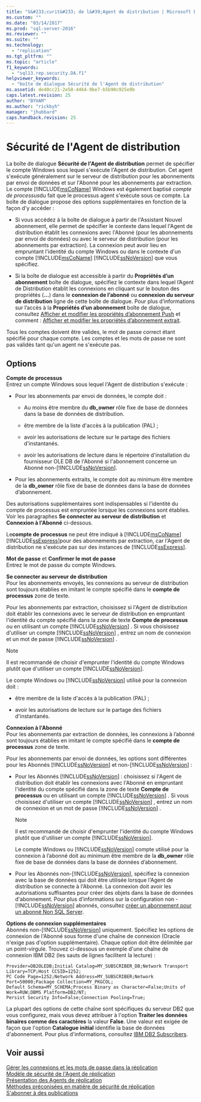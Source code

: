 ```yaml
---
title: "S&#233;curit&#233; de l&#39;Agent de distribution | Microsoft Docs"
ms.custom: ""
ms.date: "03/14/2017"
ms.prod: "sql-server-2016"
ms.reviewer: ""
ms.suite: ""
ms.technology: 
  - "replication"
ms.tgt_pltfrm: ""
ms.topic: "article"
f1_keywords: 
  - "sql13.rep.security.DA.f1"
helpviewer_keywords: 
  - "boîte de dialogue Sécurité de l'Agent de distribution"
ms.assetid: de40cc21-2e58-4464-9be7-b5b90c925e9b
caps.latest.revision: 25
author: "BYHAM"
ms.author: "rickbyh"
manager: "jhubbard"
caps.handback.revision: 25
---
```

# S&#233;curit&#233; de l&#39;Agent de distribution
  La boîte de dialogue **Sécurité de l'Agent de distribution** permet de spécifier le compte Windows sous lequel s'exécute l'Agent de distribution. Cet agent s'exécute généralement sur le serveur de distribution pour les abonnements par envoi de données et sur l'Abonné pour les abonnements par extraction. Le compte [!INCLUDE[msCoName](../../includes/msconame-md.md)] Windows est également baptisé *compte de processus*du fait que le processus agent s'exécute sous ce compte. La boîte de dialogue propose des options supplémentaires en fonction de la façon d'y accéder :  
  
-   Si vous accédez à la boîte de dialogue à partir de l'Assistant Nouvel abonnement, elle permet de spécifier le contexte dans lequel l'Agent de distribution établit les connexions avec l'Abonné (pour les abonnements par envoi de données) ou avec le serveur de distribution (pour les abonnements par extraction). La connexion peut avoir lieu en empruntant l'identité du compte Windows ou dans le contexte d'un compte [!INCLUDE[msCoName](../../includes/msconame-md.md)] [!INCLUDE[ssNoVersion](../../includes/ssnoversion-md.md)] que vous spécifiez.  
  
-   Si la boîte de dialogue est accessible à partir du **Propriétés d’un abonnement** boîte de dialogue, spécifiez le contexte dans lequel l’Agent de Distribution établit les connexions en cliquant sur le bouton des propriétés (**...**) dans le **connexion de l’abonné** ou **connexion du serveur de distribution** ligne de cette boîte de dialogue. Pour plus d’informations sur l’accès à la **Propriétés d’un abonnement** boîte de dialogue, consultez [Afficher et modifier les propriétés d’abonnement Push](../../relational-databases/replication/view-and-modify-push-subscription-properties.md) et comment : [Afficher et modifier les propriétés d’abonnement extrait](../../relational-databases/replication/view-and-modify-pull-subscription-properties.md).  
  
 Tous les comptes doivent être valides, le mot de passe correct étant spécifié pour chaque compte. Les comptes et les mots de passe ne sont pas validés tant qu'un agent ne s'exécute pas.  
  
## Options  
 **Compte de processus**  
 Entrez un compte Windows sous lequel l'Agent de distribution s'exécute :  
  
-   Pour les abonnements par envoi de données, le compte doit :  
  
    -   Au moins être membre du **db_owner** rôle fixe de base de données dans la base de données de distribution.  
  
    -   être membre de la liste d'accès à la publication (PAL) ;  
  
    -   avoir les autorisations de lecture sur le partage des fichiers d'instantanés.  
  
    -   avoir les autorisations de lecture dans le répertoire d'installation du fournisseur OLE DB de l'Abonné si l'abonnement concerne un Abonné non-[!INCLUDE[ssNoVersion](../../includes/ssnoversion-md.md)].  
  
-   Pour les abonnements extraits, le compte doit au minimum être membre de la **db_owner** rôle fixe de base de données dans la base de données d’abonnement.  
  
 Des autorisations supplémentaires sont indispensables si l'identité du compte de processus est empruntée lorsque les connexions sont établies. Voir les paragraphes **Se connecter au serveur de distribution** et **Connexion à l'Abonné** ci-dessous.  
  
 Le**compte de processus** ne peut être indiqué à [!INCLUDE[msCoName](../../includes/msconame-md.md)] [!INCLUDE[ssExpress](../../includes/ssexpress-md.md)]pour des abonnements par extraction, car l'Agent de distribution ne s'exécute pas sur des instances de [!INCLUDE[ssExpress](../../includes/ssexpress-md.md)].  
  
 **Mot de passe** et **Confirmer le mot de passe**  
 Entrez le mot de passe du compte Windows.  
  
 **Se connecter au serveur de distribution**  
 Pour les abonnements envoyés, les connexions au serveur de distribution sont toujours établies en imitant le compte spécifié dans le **compte de processus** zone de texte.  
  
 Pour les abonnements par extraction, choisissez si l'Agent de distribution doit établir les connexions avec le serveur de distribution en empruntant l'identité du compte spécifié dans la zone de texte **Compte de processus** ou en utilisant un compte [!INCLUDE[ssNoVersion](../../includes/ssnoversion-md.md)] . Si vous choisissez d'utiliser un compte [!INCLUDE[ssNoVersion](../../includes/ssnoversion-md.md)] , entrez un nom de connexion et un mot de passe [!INCLUDE[ssNoVersion](../../includes/ssnoversion-md.md)] .  
  
> [!NOTE]  
>  Il est recommandé de choisir d'emprunter l'identité du compte Windows plutôt que d'utiliser un compte [!INCLUDE[ssNoVersion](../../includes/ssnoversion-md.md)].  
  
 Le compte Windows ou [!INCLUDE[ssNoVersion](../../includes/ssnoversion-md.md)] utilisé pour la connexion doit :  
  
-   être membre de la liste d'accès à la publication (PAL) ;  
  
-   avoir les autorisations de lecture sur le partage des fichiers d'instantanés.  
  
 **Connexion à l'Abonné**  
 Pour les abonnements par extraction de données, les connexions à l’abonné sont toujours établies en imitant le compte spécifié dans le **compte de processus** zone de texte.  
  
 Pour les abonnements par envoi de données, les options sont différentes pour les Abonnés [!INCLUDE[ssNoVersion](../../includes/ssnoversion-md.md)] et non-[!INCLUDE[ssNoVersion](../../includes/ssnoversion-md.md)] :  
  
-   Pour les Abonnés [!INCLUDE[ssNoVersion](../../includes/ssnoversion-md.md)] : choisissez si l'Agent de distribution doit établir les connexions avec l'Abonné en empruntant l'identité du compte spécifié dans la zone de texte **Compte de processus** ou en utilisant un compte [!INCLUDE[ssNoVersion](../../includes/ssnoversion-md.md)] . Si vous choisissez d'utiliser un compte [!INCLUDE[ssNoVersion](../../includes/ssnoversion-md.md)] , entrez un nom de connexion et un mot de passe [!INCLUDE[ssNoVersion](../../includes/ssnoversion-md.md)] .  
  
    > [!NOTE]  
    >  Il est recommandé de choisir d'emprunter l'identité du compte Windows plutôt que d'utiliser un compte [!INCLUDE[ssNoVersion](../../includes/ssnoversion-md.md)].  
  
     Le compte Windows ou [!INCLUDE[ssNoVersion](../../includes/ssnoversion-md.md)] compte utilisé pour la connexion à l’abonné doit au minimum être membre de la **db_owner** rôle fixe de base de données dans la base de données d’abonnement.  
  
-   Pour les Abonnés non-[!INCLUDE[ssNoVersion](../../includes/ssnoversion-md.md)], spécifiez la connexion avec la base de données qui doit être utilisée lorsque l'Agent de distribution se connecte à l'Abonné. La connexion doit avoir les autorisations suffisantes pour créer des objets dans la base de données d'abonnement. Pour plus d’informations sur la configuration non -[!INCLUDE[ssNoVersion](../../includes/ssnoversion-md.md)] abonnés, consultez [créer un abonnement pour un abonné Non SQL Server](../../relational-databases/replication/create-a-subscription-for-a-non-sql-server-subscriber.md).  
  
 **Options de connexion supplémentaires**  
 Abonnés non-[!INCLUDE[ssNoVersion](../../includes/ssnoversion-md.md)] uniquement. Spécifiez les options de connexion de l'Abonné sous forme d'une chaîne de connexion (Oracle n'exige pas d'option supplémentaire). Chaque option doit être délimitée par un point-virgule. Trouvez ci-dessous un exemple d'une chaîne de connexion IBM DB2 (les sauts de lignes facilitent la lecture) :  
  
```  
Provider=DB2OLEDB;Initial Catalog=MY_SUBSCRIBER_DB;Network Transport Library=TCP;Host CCSID=1252;  
PC Code Page=1252;Network Address=MY_SUBSCRIBER;Network Port=50000;Package Collection=MY_PKGCOL;  
Default Schema=MY_SCHEMA;Process Binary as Character=False;Units of Work=RUW;DBMS Platform=DB2/NT;  
Persist Security Info=False;Connection Pooling=True;  
```  
  
 La plupart des options de cette chaîne sont spécifiques du serveur DB2 que vous configurez, mais vous devez attribuer à l'option **Traiter les données binaires comme des caractères** la valeur **False**. Une valeur est exigée de façon que l'option **Catalogue initial** identifie la base de données d'abonnement. Pour plus d'informations, consultez [IBM DB2 Subscribers](../../relational-databases/replication/non-sql/ibm-db2-subscribers.md).  
  
## Voir aussi  
 [Gérer les connexions et les mots de passe dans la réplication](../../relational-databases/replication/security/manage-logins-and-passwords-in-replication.md)   
 [Modèle de sécurité de l'Agent de réplication](../../relational-databases/replication/security/replication-agent-security-model.md)   
 [Présentation des Agents de réplication](../../relational-databases/replication/agents/replication-agents-overview.md)   
 [Méthodes préconisées en matière de sécurité de réplication](../../relational-databases/replication/security/replication-security-best-practices.md)   
 [S'abonner à des publications](../../relational-databases/replication/subscribe-to-publications.md)  
  
  